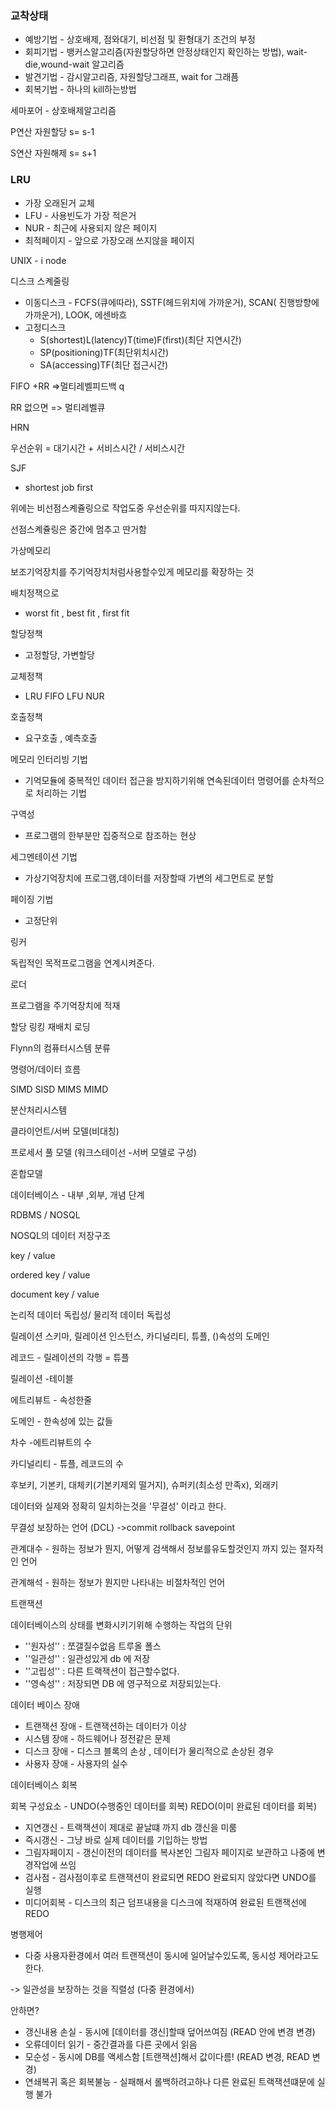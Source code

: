 ### 교착상태

- 예방기법 - 상호배제, 점와대기, 비선점 및 환형대기 조건의 부정
- 회피기법 - 뱅커스알고리즘(자원할당하면 안정상태인지 확인하는 방법), wait-die,wound-wait 알고리즘
- 발견기법 - 감시알고리즘, 자원할당그래프, wait for 그래픔
- 회복기법 - 하나의 kill하는방법



세마포어 - 상호배제알고리즘

P연산 자원할당 s= s-1

S연산 자원해제 s= s+1



### LRU

- 가장 오래된거 교체
- LFU - 사용빈도가 가장 적은거
- NUR - 최근에 사용되지 않은 페이지
- 최적페이지 - 앞으로 가장오래 쓰지않을 페이지



UNIX - i node

디스크 스켸줄링

- 이동디스크 - FCFS(큐에따라), SSTF(헤드위치에 가까운거), SCAN( 진행방향에 가까운거), LOOK, 에센바흐 
- 고정디스크
  - S(shortest)L(latency)T(time)F(first)(최단 지연시간) 
  - SP(positioning)TF(최단위치시간) 
  - SA(accessing)TF(최단 접근시간)



FIFO +RR =>멀티레벨피드백 q 

RR 없으면 => 멀티레벨큐



HRN

우선순위 = 대기시간 + 서비스시간 / 서비스시간

SJF 

- shortest job first

위에는 비선점스켸쥴링으로 작업도중 우선순위를 따지지않는다.

선점스켸쥴링은 중간에 멈추고 딴거함



가상메모리

보조기억장치를 주기억장치처럼사용할수있게 메모리를 확장하는 것

배치정잭으로

- worst fit , best fit , first fit

할당정책

- 고정할당, 가변할당

교체정책

- LRU FIFO LFU NUR

호출정책

- 요구호출 , 예측호출



메모리 인터리빙 기법

- 기억모듈에 중복적인 데이터 접근을 방지하기위해 연속된데이터 명령어를 순차적으로 처리하는 기법

구역성

- 프로그램의 한부분만 집중적으로 참조하는 현상

세그멘테이션 기법

- 가상기억장치에 프로그램,데이터를 저장할때 가변의 세그먼트로 분할

페이징 기법

- 고정단위

링커

독립적인 목적프로그램을 연계시켜준다.



로더

프로그램을 주기억장치에 적재

할당 링킹 재배치 로딩



Flynn의 컴퓨터시스템 분류

명령어/데이터 흐름

SIMD SISD MIMS MIMD



분산처리시스템

클라이언트/서버 모델(비대칭)

프로세서 풀 모델 (워크스테이선 -서버 모델로 구성)

혼합모델



데이터베이스 - 내부 ,외부, 개념 단계

RDBMS / NOSQL



NOSQL의 데이터 저장구조

key / value

ordered key / value

document key / value 



논리적 데이터 독립성/ 물리적 데이터 독립성



릴레이션 스키마, 릴레이션 인스턴스, 카디널리티, 튜플, ()속성의 도메인

레코드 - 릴레이션의 각행 = 튜플

릴레이션  -테이블

에트리뷰트 - 속성한줄

도메인 - 한속성에 있는 값들

차수 -에트리뷰트의 수

카디널리티 - 튜플, 레코드의 수



후보키, 기본키, 대체키(기본키제외 떨거지), 슈퍼키(최소성 만족x), 외래키 



데이터와 실제와 정확히 일치하는것을 '무결성' 이라고 한다.

무결성 보장하는 언어 (DCL) ->commit  rollback  savepoint



관계대수 - 원하는 정보가 뭔지, 어떻게 검색해서 정보를유도할것인지 까지 있는 절자적인 언어

관계해석 - 원하는 정보가 뭔지만 나타내는 비절차적인 언어



트랜잭션

데이터베이스의 상태를 변화시키기위해 수행하는 작업의 단위

- ''원자성''  : 쪼갤질수없음 트루올 폴스
- ''일관성''  : 일관성있게 db 에 저장
- ''고립성''  : 다른 트랙잭션이 접근할수없다.
- ''영속성''  : 저장되면 DB 에 영구적으로 저장되있는다.

데이터 베이스 장애

- 트랜잭션 장애 - 트랜잭션하는 데이터가 이상
- 시스템 장애 - 하드웨어나 정전같은 문제
- 디스크 장애 - 디스크 블록의 손상 , 데이터가 물리적으로 손상된 경우
- 사용자 장애 - 사용자의 실수



데이터베이스 회복

회복 구성요소 - UNDO(수행중인 데이터를 회복) REDO(이미 완료된 데이터를 회복)

- 지연갱신 - 트랙잭션이 제대로 끝날떄 까지 db 갱신을 미룸
- 즉시갱신 - 그냥 바로 실제 데이터를 기입하는 방법
- 그림자페이지 - 갱신이전의 데이터를 복사본인 그림자 페이지로 보관하고 나중에 변경작업에 쓰임
- 검사점 - 검사점이후로 트랜잭션이 완료되면 REDO 완료되지 않았다면 UNDO를 실행
- 미디어회복 - 디스크의 최근 덤프내용을 디스크에 적재하여 완료된 트랜잭선에 REDO



병행제어

- 다중 사용자환경에서 여러 트랜잭션이 동시에 일어날수있도록, 동시성 제어라고도 한다.

-> 일관성을 보장하는 것을 직렬성 (다중 환경에서)

안하면?

- 갱신내용 손실 - 동시에 [데이터를 갱신]할때 덮어쓰여짐 (READ 안에 변경 변경)
- 오류데이터 읽기 - 중간결과를 다른 곳에서 읽음
- 모순성  - 동시에 DB를 액세스함 [트랜잭션]해서 값이다름! (READ 변경, READ 변경)
- 연쇄복귀 혹은 회복불능 - 실패해서 롤백하려고하나 다른 완료된 트랙잭션떄문에 실행 불가